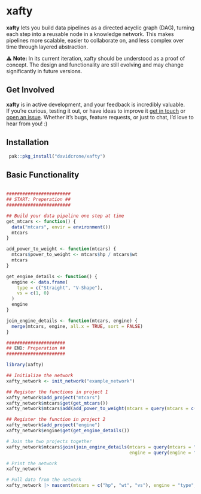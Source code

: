
<!-- README.md is generated from README.Rmd. Please edit that file -->

# xafty

<!-- badges: start -->
<!-- badges: end -->

**xafty** lets you build data pipelines as a directed acyclic graph
(DAG), turning each step into a reusable node in a knowledge network.
This makes pipelines more scalable, easier to collaborate on, and less
complex over time through layered abstraction.

⚠️ **Note:** In its current iteration, xafty should be understood as a
proof of concept. The design and functionality are still evolving and
may change significantly in future versions.

## Get Involved

**xafty** is in active development, and your feedback is incredibly
valuable.  
If you’re curious, testing it out, or have ideas to improve it [get in
touch](mailto:davidjvcrone@gmail.com) or [open an
issue](https://github.com/davidcrone/xafty/issues). Whether it’s bugs,
feature requests, or just to chat, I’d love to hear from you! :)

## Installation

``` r
 pak::pkg_install("davidcrone/xafty")
```

## Basic Functionality

``` r

########################
## START: Preperation ##
########################

## Build your data pipeline one step at time
get_mtcars <- function() {
  data("mtcars", envir = environment())
  mtcars
}

add_power_to_weight <- function(mtcars) {
  mtcars$power_to_weight <- mtcars$hp / mtcars$wt
  mtcars
}

get_engine_details <- function() {
  engine <- data.frame(
    type = c("Straight", "V-Shape"),
    vs = c(1, 0)
  )
  engine
}

join_engine_details <- function(mtcars, engine) {
  merge(mtcars, engine, all.x = TRUE, sort = FALSE)
}

######################
## END: Preperation ##
######################

library(xafty)

## Initialize the network
xafty_network <- init_network("example_network")

## Register the functions in project 1
xafty_network$add_project("mtcars")
xafty_network$mtcars$get(get_mtcars())
xafty_network$mtcars$add(add_power_to_weight(mtcars = query(mtcars = c("hp", "wt"))))

## Register the function in project 2
xafty_network$add_project("engine")
xafty_network$engine$get(get_engine_details())

# Join the two projects together
xafty_network$mtcars$join(join_engine_details(mtcars = query(mtcars = "vs"),
                                              engine = query(engine = "vs")))

# Print the network
xafty_network

# Pull data from the network
xafty_network |> nascent(mtcars = c("hp", "wt", "vs"), engine = "type", mtcars = "power_to_weight")
 
```
